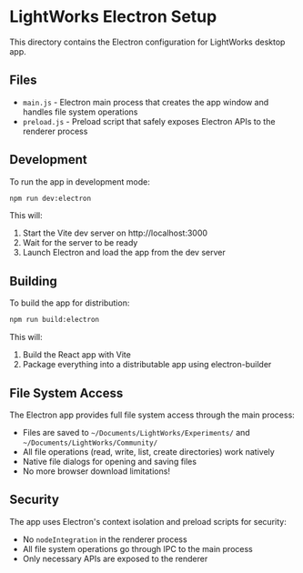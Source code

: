 # LightWorks Electron Setup

This directory contains the Electron configuration for LightWorks desktop app.

## Files

- `main.js` - Electron main process that creates the app window and handles file system operations
- `preload.js` - Preload script that safely exposes Electron APIs to the renderer process

## Development

To run the app in development mode:

```bash
npm run dev:electron
```

This will:
1. Start the Vite dev server on http://localhost:3000
2. Wait for the server to be ready
3. Launch Electron and load the app from the dev server

## Building

To build the app for distribution:

```bash
npm run build:electron
```

This will:
1. Build the React app with Vite
2. Package everything into a distributable app using electron-builder

## File System Access

The Electron app provides full file system access through the main process:

- Files are saved to `~/Documents/LightWorks/Experiments/` and `~/Documents/LightWorks/Community/`
- All file operations (read, write, list, create directories) work natively
- Native file dialogs for opening and saving files
- No more browser download limitations!

## Security

The app uses Electron's context isolation and preload scripts for security:
- No `nodeIntegration` in the renderer process
- All file system operations go through IPC to the main process
- Only necessary APIs are exposed to the renderer






